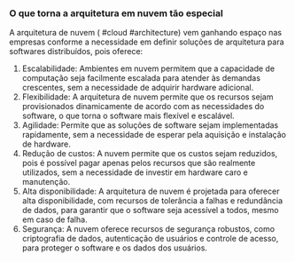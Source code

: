 ### O que torna a arquitetura em nuvem tão especial

A arquitetura de nuvem ( #cloud #architecture) vem ganhando espaço nas empresas conforme a necessidade em definir soluções de arquitetura para softwares distribuídos, pois oferece:
1.  Escalabilidade: Ambientes em nuvem permitem que a capacidade de computação seja facilmente escalada para atender às demandas crescentes, sem a necessidade de adquirir hardware adicional.
2.  Flexibilidade: A arquitetura de nuvem permite que os recursos sejam provisionados dinamicamente de acordo com as necessidades do software, o que torna o software mais flexível e escalável.
3.  Agilidade: Permite que as soluções de software sejam implementadas rapidamente, sem a necessidade de esperar pela aquisição e instalação de hardware.
4.  Redução de custos: A nuvem permite que os custos sejam reduzidos, pois é possível pagar apenas pelos recursos que são realmente utilizados, sem a necessidade de investir em hardware caro e manutenção.
5.  Alta disponibilidade: A arquitetura de nuvem é projetada para oferecer alta disponibilidade, com recursos de tolerância a falhas e redundância de dados, para garantir que o software seja acessível a todos, mesmo em caso de falha.
6.  Segurança: A nuvem oferece recursos de segurança robustos, como criptografia de dados, autenticação de usuários e controle de acesso, para proteger o software e os dados dos usuários.
